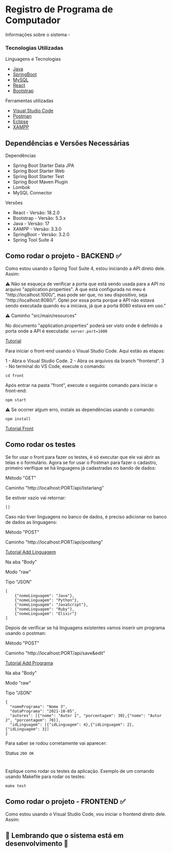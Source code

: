 # Registro de Programa de Computador

 Informações sobre o sistema -
 
### Tecnologias Utilizadas

Linguagens e Tecnologias
* [Java](https://github.com/golang/go)
* [SpringBoot](https://spring.io/projects/spring-boot)
* [MySQL](https://www.mysql.com/)
* [React](https://pt-br.legacy.reactjs.org/)
* [Bootstrap](https://getbootstrap.com/)

Ferramentas utilizadas
* [Visual Studio Code](https://code.visualstudio.com/)
* [Postman](https://www.postman.com/)
* [Eclipse](https://www.eclipse.org/downloads/)
* [XAMPP](https://www.apachefriends.org/pt_br/index.html)

## Dependências e Versões Necessárias

Dependências
* Spring Boot Starter Data JPA
* Spring Boot Starter Web
* Spring Boot Starter Test
* Spring Boot Maven Plugin
* Lombok
* MySQL Connector

Versões
* React - Versão: 18.2.0
* Bootstrap - Versão: 5.3.x
* Java - Versão: 17
* XAMPP - Versão: 3.3.0
* SpringBoot - Versão: 3.2.0
* Spring Tool Suite 4

## Como rodar o projeto - BACKEND ✅

Como estou usando o Spring Tool Suite 4, estou iniciando a API direto dele. Assim:

⚠️ Não se esqueça de verificar a porta que está sendo usada para a API no arquivo "application.properties". A que está configurada no meu é "http://localhost:1000/", mas pode ser que, no seu dispositivo, seja "http://localhost:8080/". Optei por essa porta porque a API não estava sendo executada quando eu a iniciava, já que a porta 8080 estava em uso."

⚠️ Caminho "src/main/resources"

No documento "application.properties" poderá ser visto onde é definido a porta onde a API é executada: ```server.port=1000```

[Tutorial](https://www.youtube.com/)

Para iniciar o front-end usando o Visual Studio Code. Aqui estão as etapas:

1 - Abra o Visual Studio Code.
2 - Abra os arquivos da branch "frontend".
3 - No terminal do VS Code, execute o comando:

```
cd front
```

Após entrar na pasta "front", execute o seguinte comando para iniciar o front-end:

```
npm start
```

⚠️ Se ocorrer algum erro, instale as dependências usando o comando:

```
npm install
```

[Tutorial Front](https://www.youtube.com/)


## Como rodar os testes

Se for usar o front para fazer os testes, é só executar que ele vai abrir as telas e o formulário. Agora se for usar o Postman para fazer o cadastro, primeiro verifique se há linguagens já cadastradas no bando de dados:

Método "GET" 

Caminho "http://localhost:PORT/api/listarlang"

Se estiver vazio vai retornar:

```
[]
```

Caso não tiver linguagens no banco de dados, é preciso adicionar no banco de dados as linguagens:

Método "POST" 

Caminho "http://localhost:PORT/api/postlang"

[Tutorial Add Linguagem]()

Na aba "Body" 

Modo "raw"

Tipo "JSON"

```
[
    {"nomeLinguagem": "Java"},
    {"nomeLinguagem": "Python"},
    {"nomeLinguagem": "JavaScript"},
    {"nomeLinguagem": "Ruby"},
    {"nomeLinguagem": "Elixir"}
]
```

Depois de verificar se há linguagens existentes vamos inserir um programa usando o postman:

Método "POST"

Caminho "http://localhost:PORT/api/save&edit"

[Tutorial Add Programa]()

Na aba "Body" 

Modo "raw"

Tipo "JSON"
```
{
  "nomePrograma": "Nome 3",
  "dataPrograma": "2021-10-05",
  "autores": [{"nome": "Autor 1", "porcentagem": 30},{"nome": "Autor 2", "porcentagem": 70}],
  "idLinguagem": [{"idLinguagem": 4},{"idLinguagem": 2},{"idLinguagem": 3}]
}
```

Para saber se rodou corretamente vai aparecer:

Status `200 OK`

#

Explique como rodar os testes da aplicação. Exemplo de um comando usando Makefile para rodar os testes:

```
make test
```

## Como rodar o projeto - FRONTEND ✅

Como estou usando o Visual Studio Code, vou iniciar o frontend direto dele. Assim:


## 📌 Lembrando que o sistema está em desenvolvimento 📌
